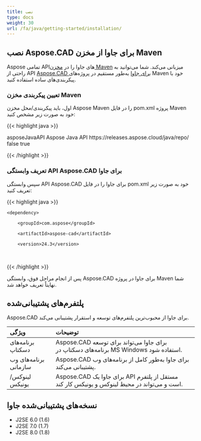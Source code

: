 ```yaml
---
title: نصب
type: docs
weight: 30
url: /fa/java/getting-started/installation/
---
```


## **نصب Aspose.CAD برای جاوا از مخزن Maven**

Aspose تمامی APIهای جاوا را در [مخزن Maven](https://releases.aspose.com/java/repo/com/aspose/) میزبانی می‌کند. شما می‌توانید به راحتی از API [Aspose.CAD برای جاوا](https://releases.aspose.com/java/repo/com/aspose/aspose-cad/) به‌طور مستقیم در پروژه‌های Maven خود با پیکربندی‌های ساده استفاده کنید.

### **تعیین پیکربندی مخزن Maven**

اول، باید پیکربندی/محل مخزن Aspose Maven را در فایل pom.xml پروژه Maven خود به صورت زیر مشخص کنید:

{{< highlight java >}}

<repositories>
    <repository>
        <id>asposeJavaAPI</id>
        <name>Aspose Java API</name>
        <url>https://releases.aspose.cloud/java/repo/</url>
        <snapshots>
            <enabled>false</enabled>
        </snapshots>
        <releases>
            <enabled>true</enabled>
        </releases>
    </repository>
</repositories>

{{< /highlight >}}

### **تعریف وابستگی API Aspose.CAD برای جاوا**

سپس وابستگی API Aspose.CAD برای جاوا را در فایل pom.xml خود به صورت زیر تعریف کنید:

{{< highlight java >}}

 <dependencies>

    <dependency>

        <groupId>com.aspose</groupId>

        <artifactId>aspose-cad</artifactId>

        <version>24.3</version>        

   </dependency>

</dependencies>

{{< /highlight >}}

پس از انجام مراحل فوق، وابستگی Aspose.CAD برای جاوا در پروژه Maven شما نهایتاً تعریف خواهد شد.

## **پلتفرم‌های پشتیبانی‌شده**

Aspose.CAD برای جاوا از محبوب‌ترین پلتفرم‌های توسعه و استقرار پشتیبانی می‌کند.

|**ویژگی**|**توضیحات**|
| :- | :- |
|برنامه‌های دسکتاپ|Aspose.CAD برای جاوا می‌تواند برای توسعه برنامه‌های دسکتاپ در MS Windows استفاده شود.|
|برنامه‌های وب سازمانی|Aspose.CAD برای جاوا به‌طور کامل از برنامه‌های وب پشتیبانی می‌کند.|
|لینوکس/یونیکس|Aspose.CAD برای جاوا یک API مستقل از پلتفرم است و می‌تواند در محیط لینوکس و یونیکس کار کند.|

## **نسخه‌های پشتیبانی‌شده جاوا**

- J2SE 6.0 (1.6)
- J2SE 7.0 (1.7)
- J2SE 8.0 (1.8)
